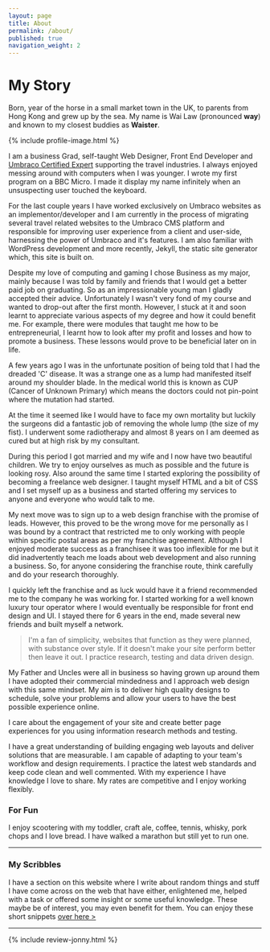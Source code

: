```yaml
---
layout: page
title: About
permalink: /about/
published: true
navigation_weight: 2
---
```


# My Story

Born, year of the horse in a small market town in the UK, to parents from Hong Kong and grew up by the sea. My name is Wai Law (pronounced **way**) and known to my closest buddies as **Waister**.

{% include profile-image.html %}

I am a business Grad, self-taught Web Designer, Front End Developer and [Umbraco Certified Expert](/wailaw-umbraco-certified-expert/) supporting the travel industries. I always enjoyed messing around with computers when I was younger. I wrote my first program on a BBC Micro. I made it display my name infinitely when an unsuspecting user touched the keyboard.

For the last couple years I have worked exclusively on Umbraco websites as an implementor/developer and I am currently in the process of migrating several travel related websites to the Umbraco CMS platform and responsible for improving user experience from a client and user-side, harnessing the power of Umbraco and it's features.  I am also familiar with WordPress development and more recently, Jekyll, the static site generator which, this site is built on.

Despite my love of computing and gaming I chose Business as my major, mainly because I was told by family and friends that I would get a better paid job on graduating. So as an impressionable young man I gladly accepted their advice. Unfortunately I wasn't very fond of my course and wanted to drop-out after the first month. However, I stuck at it and soon learnt to appreciate various aspects of my degree and how it could benefit me. For example, there were modules that taught me how to be entrepreneurial, I learnt how to look after my profit and losses and how to promote a business. These lessons would prove to be beneficial later on in life.

A few years ago I was in the unfortunate position of being told that I had the dreaded 'C' disease.  It was a strange one as a lump had manifested itself around my shoulder blade.  In the medical world this is known as CUP (Cancer of Unknown Primary) which means the doctors could not pin-point where the mutation had started.  

At the time it seemed like I would have to face my own mortality but luckily the surgeons did a fantastic job of removing the whole lump (the size of my fist).  I underwent some radiotherapy and almost 8 years on I am deemed as cured but at high risk by my consultant.  

During this period I got married and my wife and I now have two beautiful children.  We try to enjoy ourselves as much as possible and the future is looking rosy.  Also around the same time I started exploring the possibility of becoming a freelance web designer.  I taught myself HTML and a bit of CSS and I set myself up as a business and started offering my services to anyone and everyone who would talk to me.  

My next move was to sign up to a web design franchise with the promise of leads.  However, this proved to be the wrong move for me personally as I was bound by a contract that restricted me to only working with people within specific postal areas as per my franchise agreement.  Although I enjoyed moderate success as a franchisee it was too inflexible for me but it did inadvertently teach me loads about web development and also running a business.  So, for anyone considering the franchise route, think carefully and do your research thoroughly.  

I quickly left the franchise and as luck would have it a friend recommended me to the company he was working for.  I started working for a well known luxury tour operator where I would eventually be responsible for front end design and UI.  I stayed there for 6 years in the end, made several new friends and built myself a network.

> I'm a fan of simplicity, websites that function as they were planned, with substance over style.  If it doesn't make your site perform better then leave it out. I practice research, testing and data driven design.

My Father and Uncles were all in business so having grown up around them I have adopted their commercial mindedness and I approach web design with this same mindset. My aim is to deliver high quality designs to schedule, solve your problems and allow your users to have the best possible experience online.

I care about the engagement of your site and create better page experiences for you using information research methods and testing.

I have a great understanding of building engaging web layouts and deliver solutions that are measurable. I am capable of adapting to your team's workflow and design requirements. I practice the latest web standards and keep code clean and well commented. With my experience I have knowledge I love to share. My rates are competitive and I enjoy working flexibly.

### For Fun
I enjoy scootering with my toddler, craft ale, coffee, tennis, whisky, pork chops and I love bread. I have walked a marathon but still yet to run one.

---

### My Scribbles
I have a section on this website where I write about random things and stuff I have come across on the web that have either, enlightened me, helped with a task or offered some insight or some useful knowledge. These maybe be of interest, you may even benefit for them. You can enjoy these short snippets [over here >](/notes/)

---

{% include review-jonny.html %}
